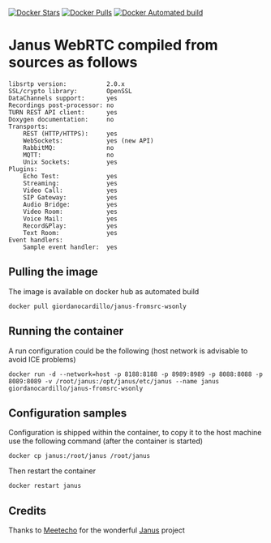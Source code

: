 [![Docker Stars](https://img.shields.io/docker/stars/giordanocardillo/janus-fromsrc-wsonly.svg?style=flat-square)](https://hub.docker.com/r/giordanocardillo/janus-fromsrc-wsonly/) [![Docker Pulls](https://img.shields.io/docker/pulls/giordanocardillo/janus-fromsrc-wsonly.svg?style=flat-square)](https://hub.docker.com/r/giordanocardillo/janus-fromsrc-wsonly/) [![Docker Automated build](https://img.shields.io/docker/automated/giordanocardillo/janus-fromsrc-wsonly.svg?style=flat-square)](https://hub.docker.com/r/giordanocardillo/janus-fromsrc-wsonly/)

# Janus WebRTC compiled from sources as follows

```
libsrtp version:           2.0.x
SSL/crypto library:        OpenSSL
DataChannels support:      yes
Recordings post-processor: no
TURN REST API client:      yes
Doxygen documentation:     no
Transports:
    REST (HTTP/HTTPS):     yes
    WebSockets:            yes (new API)
    RabbitMQ:              no
    MQTT:                  no
    Unix Sockets:          yes
Plugins:
    Echo Test:             yes
    Streaming:             yes
    Video Call:            yes
    SIP Gateway:           yes
    Audio Bridge:          yes
    Video Room:            yes
    Voice Mail:            yes
    Record&Play:           yes
    Text Room:             yes
Event handlers:
    Sample event handler:  yes
```

## Pulling the image
The image is available on docker hub as automated build

```
docker pull giordanocardillo/janus-fromsrc-wsonly
```

## Running the container
A run configuration could be the following (host network is advisable to avoid ICE problems)

```
docker run -d --network=host -p 8188:8188 -p 8989:8989 -p 8088:8088 -p 8089:8089 -v /root/janus:/opt/janus/etc/janus --name janus giordanocardillo/janus-fromsrc-wsonly
```  

## Configuration samples
Configuration is shipped within the container, to copy it to the host machine use the following command (after the container is started)

```
docker cp janus:/root/janus /root/janus
```

Then restart the container

```
docker restart janus
```

## Credits

Thanks to [Meetecho](http://www.meetecho.com/en/) for the wonderful [Janus](https://janus.conf.meetecho.com/) project
